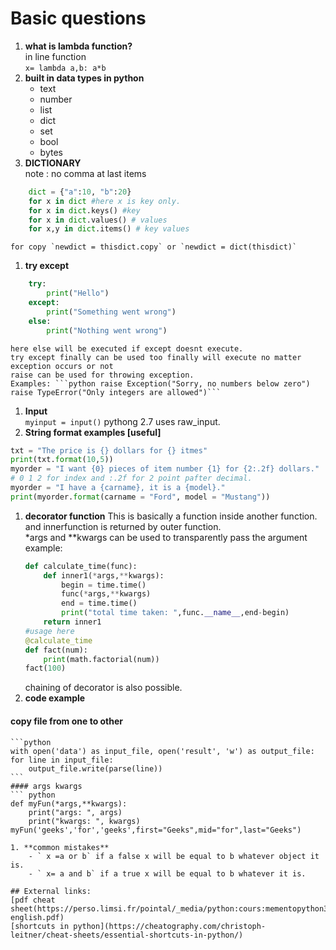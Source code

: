 # Basic questions  

1. **what is lambda function?**  
	in line function  
	`x= lambda a,b: a*b`  
1. **built in data types in python**  
	- text  
	- number
	- list
	- dict
	- set 
	- bool 
	- bytes
1. **DICTIONARY**  
	note : no comma at last items
```python 
	dict = {"a":10, "b":20}   
	for x in dict #here x is key only.  
	for x in dict.keys() #key  
	for x in dict.values() # values  
	for x,y in dict.items() # key values
```  
	for copy `newdict = thisdict.copy` or `newdict = dict(thisdict)`  
1. **try except**  
```python 
	try:  
		print("Hello")  
	except:  
		print("Something went wrong")  
	else:  
		print("Nothing went wrong")
```  
	here else will be executed if except doesnt execute.   
	try except finally can be used too finally will execute no matter exception occurs or not  
	raise can be used for throwing exception.   
	Examples: ```python raise Exception("Sorry, no numbers below zero")   
	raise TypeError("Only integers are allowed")```  
1. **Input**  
	`myinput = input()` pythong 2.7 uses raw_input.   
1. **String format examples [useful]**  
```python 
txt = "The price is {} dollars for {} itmes"  
print(txt.format(10,5))  
myorder = "I want {0} pieces of item number {1} for {2:.2f} dollars."  
# 0 1 2 for index and :.2f for 2 point pafter decimal.  
myorder = "I have a {carname}, it is a {model}."  
print(myorder.format(carname = "Ford", model = "Mustang"))  
```  

1. **decorator function**
	This is basically a function inside another function. and innerfunction is returned by outer function.  
	*args and **kwargs can be used to transparently pass the argument  
	example:
	```python 
	def calculate_time(func):
		def inner1(*args,**kwargs):
			begin = time.time()
			func(*args,**kwargs)
			end = time.time()
			print("total time taken: ",func.__name__,end-begin)
		return inner1
	#usage here
	@calculate_time
	def fact(num):
		print(math.factorial(num))
	fact(100)
	```  
	chaining of decorator is also possible. 
1. **code example**

#### copy file from one to other  
	```python 
	with open('data') as input_file, open('result', 'w') as output_file:
    for line in input_file:
        output_file.write(parse(line))
	```
	#### args kwargs
	``` python 
	def myFun(*args,**kwargs):
		print("args: ", args)
		print("kwargs: ", kwargs)
	myFun('geeks','for','geeks',first="Geeks",mid="for",last="Geeks")
```
1. **common mistakes**
	- ` x =a or b` if a false x will be equal to b whatever object it is. 
	- ` x= a and b` if a true x will be equal to b whatever it is. 
	
## External links: 
[pdf cheat sheet(https://perso.limsi.fr/pointal/_media/python:cours:mementopython3-english.pdf)  
[shortcuts in python](https://cheatography.com/christoph-leitner/cheat-sheets/essential-shortcuts-in-python/)  
